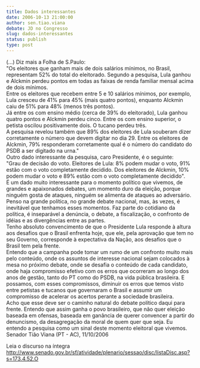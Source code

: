 ```yaml
---
title: Dados interessantes
date: 2006-10-13 21:00:00
author: sen.tiao.viana
debate: JD no Congresso
slug: dados-interessantes
status: publish 
type: post
---
```


(...) Diz mais a Folha de S.Paulo:   
"Os eleitores que ganham mais de dois salários mínimos, no Brasil, representam 52% do total do eleitorado. Segundo a pesquisa, Lula ganhou e Alckmin perdeu pontos em todas as faixas de renda familiar mensal acima de dois mínimos.  
Entre os eleitores que recebem entre 5 e 10 salários mínimos, por exemplo, Lula cresceu de 41% para 45% (mais quatro pontos), enquanto Alckmin caiu de 51% para 48% (menos três pontos).  
Já entre os com ensino médio (cerca de 39% do eleitorado), Lula ganhou quatro pontos e Alckmin perdeu cinco. Entre os com ensino superior, o petista oscilou positivamente dois. O tucano perdeu três.  
A pesquisa revelou também que 89% dos eleitores de Lula souberam dizer corretamente o número que devem digitar no dia 29. Entre os eleitores de Alckmin, 79% responderam corretamente qual é o número do candidato do PSDB a ser digitado na urna."   
Outro dado interessante da pesquisa, caro Presidente, é o seguinte:   
"Grau de decisão do voto. Eleitores de Lula: 8% podem mudar o voto, 91% estão com o voto completamente decidido. Dos eleitores de Alckmin, 10% podem mudar o voto e 89% estão com o voto completamente decidido".   
É um dado muito interessante para o momento político que vivemos, de grandes e apaixonados debates, um momento duro da eleição, porque ninguém gosta de ataques, ninguém se alimenta de ataques ao adversário. Penso na grande política, no grande debate nacional, mas, às vezes, é inevitável que tenhamos esses momentos. Faz parte do cotidiano da política, é inseparável a denúncia, o debate, a fiscalização, o confronto de idéias e as divergências entre as partes.  
Tenho absoluto convencimento de que o Presidente Lula responde à altura aos desafios que o Brasil enfrenta hoje, que ele, pela aprovação que tem no seu Governo, corresponde à expectativa da Nação, aos desafios que o Brasil tem pela frente.  
Entendo que a campanha pode tomar um rumo de um confronto muito mais pelo conteúdo, onde os assuntos de interesse nacional sejam colocados à mesa no próximo debate, onde se desafia o conteúdo de cada candidato, onde haja compromisso efetivo com os erros que ocorreram ao longo dos anos de gestão, tanto do PT como do PSDB, na vida pública brasileira. E possamos, com esses compromissos, diminuir os erros que temos visto entre petistas e tucanos que governaram o Brasil e assumir um compromisso de acelerar os acertos perante a sociedade brasileira.   
Acho que esse deve ser o caminho natural do debate político daqui para frente. Entendo que assim ganha o povo brasileiro, que não quer eleição baseada em ofensas, baseada em ganância de querer convencer a partir do denuncismo, da desagregação da moral de quem quer que seja. Eu entendo a pesquisa como um sinal deste momento eleitoral que vivemos.  
Senador Tião Viana (PT - AC), 11/10/2006  



Leia o discurso na íntegra <http://www.senado.gov.br/sf/atividade/plenario/sessao/disc/listaDisc.asp?s=173.4.52.O>  



